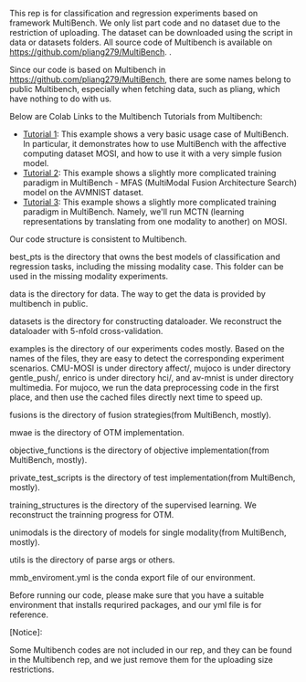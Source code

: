 This rep is for classification and regression experiments based on framework MultiBench. We only list part code and no dataset due to the restriction of uploading. The dataset can be downloaded using the script in data or datasets folders. All source code of Multibench is available on https://github.com/pliang279/MultiBench. .



Since our code is based on Multibench in https://github.com/pliang279/MultiBench, there are some names belong to public Multibench, especially when fetching data, such as pliang, which have nothing to do with us.


Below are Colab Links to the Multibench Tutorials from Multibench:

- [Tutorial 1](https://colab.research.google.com/github/pliang279/MultiBench/blob/main/examples/Multibench_Example_Usage_Colab.ipynb): This example shows a very basic usage case of MultiBench. In particular, it demonstrates how to use MultiBench with the affective computing dataset MOSI, and how to use it with a very simple fusion model.
- [Tutorial 2](https://colab.research.google.com/github/pliang279/MultiBench/blob/main/examples/Multibench_Example_Usage_On_Colab_Part_2_MFAS.ipynb): This example shows a slightly more complicated training paradigm in MultiBench - MFAS (MultiModal Fusion Architecture Search) model on the AVMNIST dataset.
- [Tutorial 3](https://colab.research.google.com/github/pliang279/MultiBench/blob/main/examples/Multibench_Example_Usage_On_Colab_Part_3_MCTN.ipynb): This example shows a slightly more complicated training paradigm in MultiBench. Namely, we'll run MCTN (learning representations by translating from one modality to another) on MOSI.


Our code structure is consistent to Multibench. 

<!-- directory description -->
best_pts is the directory that owns the best models of classification and regression tasks, including the missing modality case.  This folder can be used in the missing modality experiments. 

data is the directory for data. The way to get the data is provided by multibench in public. 

datasets is the directory for constructing dataloader. We reconstruct the dataloader with 5-nfold cross-validation. 

examples is the directory of our experiments codes mostly. Based on the names of the files, they are easy to detect  the corresponding experiment scenarios. CMU-MOSI is under directory affect/, mujoco is  under directory gentle_push/, enrico is  under directory hci/, and av-mnist is under directory multimedia. For mujoco, we run the data preprocessing code in the first place, and then use the cached files directly next time to speed up. 

fusions is  the directory of fusion strategies(from MultiBench, mostly).

mwae is  the directory of OTM implementation.

objective_functions is  the directory of objective implementation(from MultiBench, mostly). 

private_test_scripts is  the directory of test implementation(from MultiBench, mostly). 

training_structures is the directory of the supervised learning. We reconstruct the trainning progress for OTM.

unimodals is the directory of models for single modality(from MultiBench, mostly).

utils is the directory of parse args or others.


<!-- env -->
mmb_enviroment.yml is the conda export file of our environment.

Before running our code,  please make sure that you have a suitable environment that installs requrired packages, and our yml file is for reference.



[Notice]:

Some Multibench codes are not included in our rep, and they can be found in the Multibench rep, and we just remove them for the uploading  size restrictions. 
